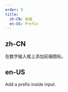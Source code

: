 ```yaml
---
order: 9
title:
  zh-CN: 前缀
  en-US: Prefix
---
```


## zh-CN

在数字输入框上添加前缀图标。

## en-US

Add a prefix inside input.
